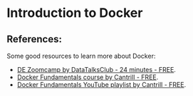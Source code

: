 # Introduction to Docker

## References:

Some good resources to learn more about Docker:
- [DE Zoomcamp by DataTalksClub - 24 minutes - FREE](https://youtu.be/EYNwNlOrpr0?si=sqlXisduRe3plhkM).
- [Docker Fundamentals course by Cantrill - FREE](https://learn.cantrill.io/p/docker-fundamentals).
- [Docker Fundamentals YouTube playlist by Cantrill - FREE](https://www.youtube.com/playlist?list=PLTk5ZYSbd9Mg51szw21_75Hs1xUpGObDm).